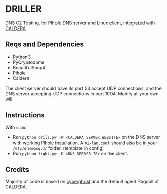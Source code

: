 # DRILLER

DNS C2 Testing, for Pihole DNS server and Linux client, integrated with [CALDERA](https://github.com/mitre/caldera).

## Reqs and Dependencies

* Python3
* PyCryptodome
* BeautifulSoup4
* Pihole
* Caldera

The client server should have its port 53 accept UDP connections, and the DNS server accepting UDP connections in port 1004. Modify at your own will.

## Instructions

With `sudo`:
* Run `python drill.py -W <CALDERA_SERVER_WEBSITE>` on the DNS server with working Pihole installation. A `02-lan.conf` should also be in your `/etc/dnsmasq.d/` folder. (template in config)
* Run `python light.py -D <DNS_SERVER_IP>` on the client.

## Credits

Majority of code is based on [cyberghost](https://github.com/illinoistech-itm/cyberghost) and the default agent Ragdoll of CALDERA.
